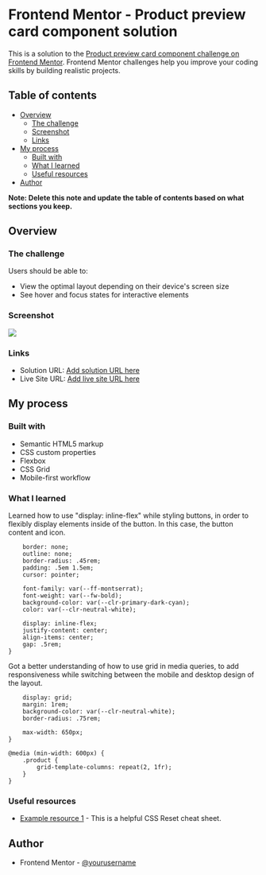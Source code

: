 # Frontend Mentor - Product preview card component solution

This is a solution to the [Product preview card component challenge on Frontend Mentor](https://www.frontendmentor.io/challenges/product-preview-card-component-GO7UmttRfa). Frontend Mentor challenges help you improve your coding skills by building realistic projects. 

## Table of contents

- [Overview](#overview)
  - [The challenge](#the-challenge)
  - [Screenshot](#screenshot)
  - [Links](#links)
- [My process](#my-process)
  - [Built with](#built-with)
  - [What I learned](#what-i-learned)
  - [Useful resources](#useful-resources)
- [Author](#author)

**Note: Delete this note and update the table of contents based on what sections you keep.**

## Overview

### The challenge

Users should be able to:

- View the optimal layout depending on their device's screen size
- See hover and focus states for interactive elements

### Screenshot

![](./images/Screenshot%202023-10-03%20at%2017-10-57%20Frontend%20Mentor%20Product%20preview%20card%20component.pngscreenshot.jpg)


### Links

- Solution URL: [Add solution URL here](https://your-solution-url.com)
- Live Site URL: [Add live site URL here](https://your-live-site-url.com)

## My process

### Built with

- Semantic HTML5 markup
- CSS custom properties
- Flexbox
- CSS Grid
- Mobile-first workflow


### What I learned

Learned how to use "display: inline-flex" while styling buttons, in order to flexibly display elements inside of the button. In this case, the button content and icon.

```.btn {
    border: none;
    outline: none;
    border-radius: .45rem;
    padding: .5em 1.5em;
    cursor: pointer;

    font-family: var(--ff-montserrat);
    font-weight: var(--fw-bold);
    background-color: var(--clr-primary-dark-cyan);
    color: var(--clr-neutral-white);

    display: inline-flex;
    justify-content: center;
    align-items: center;
    gap: .5rem;
}
```

Got a better understanding of how to use grid in media queries, to add responsiveness while switching between the mobile and desktop design of the layout.

```.product {
    display: grid;
    margin: 1rem;
    background-color: var(--clr-neutral-white);
    border-radius: .75rem;

    max-width: 650px;
}

@media (min-width: 600px) {
    .product {
        grid-template-columns: repeat(2, 1fr);
    }
}

```


### Useful resources

- [Example resource 1](https://www.joshwcomeau.com/css/custom-css-reset/) - This is a helpful CSS Reset cheat sheet.

## Author

- Frontend Mentor - [@yourusername](https://www.frontendmentor.io/profile/bfjamisse09)
